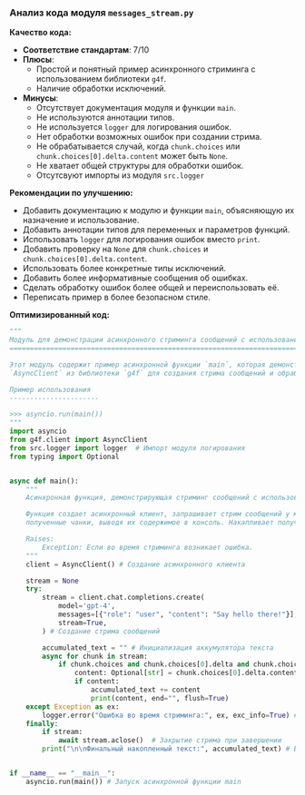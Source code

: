 ### **Анализ кода модуля `messages_stream.py`**

**Качество кода:**

- **Соответствие стандартам**: 7/10
- **Плюсы**:
    - Простой и понятный пример асинхронного стриминга с использованием библиотеки `g4f`.
    - Наличие обработки исключений.
- **Минусы**:
    - Отсутствует документация модуля и функции `main`.
    - Не используются аннотации типов.
    - Не используется `logger` для логирования ошибок.
    - Нет обработки возможных ошибок при создании стрима.
    - Не обрабатывается случай, когда `chunk.choices` или `chunk.choices[0].delta.content` может быть `None`.
    - Не хватает общей структуры для обработки ошибок.
    - Отсутсвуют импорты из модуля `src.logger`

**Рекомендации по улучшению:**

- Добавить документацию к модулю и функции `main`, объясняющую их назначение и использование.
- Добавить аннотации типов для переменных и параметров функций.
- Использовать `logger` для логирования ошибок вместо `print`.
- Добавить проверку на `None` для `chunk.choices` и `chunk.choices[0].delta.content`.
- Использовать более конкретные типы исключений.
- Добавить более информативные сообщения об ошибках.
- Сделать обработку ошибок более общей и переиспользовать её.
- Переписать пример в более безопасном стиле.

**Оптимизированный код:**

```python
"""
Модуль для демонстрации асинхронного стриминга сообщений с использованием библиотеки g4f.
=======================================================================================

Этот модуль содержит пример асинхронной функции `main`, которая демонстрирует, как использовать
`AsyncClient` из библиотеки `g4f` для создания стрима сообщений и обработки чанков, получаемых из стрима.

Пример использования
----------------------

>>> asyncio.run(main())
"""
import asyncio
from g4f.client import AsyncClient
from src.logger import logger  # Импорт модуля логирования
from typing import Optional


async def main():
    """
    Асинхронная функция, демонстрирующая стриминг сообщений с использованием g4f.

    Функция создает асинхронный клиент, запрашивает стрим сообщений у модели "gpt-4" и обрабатывает
    полученные чанки, выводя их содержимое в консоль. Накапливает полученный текст и выводит его в конце.

    Raises:
        Exception: Если во время стриминга возникает ошибка.
    """
    client = AsyncClient() # Создание асинхронного клиента

    stream = None
    try:
        stream = client.chat.completions.create(
            model='gpt-4',
            messages=[{"role": "user", "content": "Say hello there!"}],
            stream=True,
        ) # Создание стрима сообщений

        accumulated_text = "" # Инициализация аккумулятора текста
        async for chunk in stream:
            if chunk.choices and chunk.choices[0].delta and chunk.choices[0].delta.content:
                content: Optional[str] = chunk.choices[0].delta.content
                if content:
                    accumulated_text += content
                    print(content, end="", flush=True)
    except Exception as ex:
        logger.error("Ошибка во время стриминга:", ex, exc_info=True) # Логирование ошибки
    finally:
        if stream:
            await stream.aclose()  # Закрытие стрима при завершении
        print("\n\nФинальный накопленный текст:", accumulated_text) # Вывод накопленного текста


if __name__ == "__main__":
    asyncio.run(main()) # Запуск асинхронной функции main